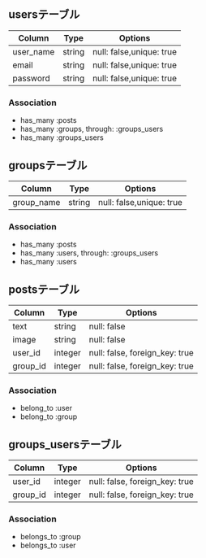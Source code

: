 
## usersテーブル

|Column|Type|Options|
|------|----|-------|
|user_name|string|null: false,unique: true|
|email|string|null: false,unique: true|
|password|string|null: false,unique: true|

### Association
- has_many :posts
- has_many :groups, through: :groups_users
- has_many :groups_users

## groupsテーブル

|Column|Type|Options|
|------|----|-------|
|group_name|string|null: false,unique: true|

### Association
- has_many :posts
- has_many :users, through: :groups_users
- has_many :users

## postsテーブル

|Column|Type|Options|
|------|----|-------|
|text|string|null: false|
|image|string|null: false|
|user_id|integer|null: false, foreign_key: true|
|group_id|integer|null: false, foreign_key: true|

### Association
- belong_to :user
- belong_to :group

## groups_usersテーブル

|Column|Type|Options|
|------|----|-------|
|user_id|integer|null: false, foreign_key: true|
|group_id|integer|null: false, foreign_key: true|

### Association
- belongs_to :group
- belongs_to :user